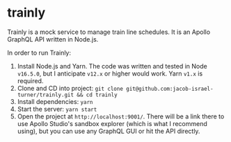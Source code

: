 # trainly

Trainly is a mock service to manage train line schedules.  It is an Apollo GraphQL API written in Node.js.

In order to run Trainly:
1. Install Node.js and Yarn. The code was written and tested in Node `v16.5.0`, but I anticipate `v12.x` or higher would work. Yarn `v1.x` is required.
2. Clone and CD into project: `git clone git@github.com:jacob-israel-turner/trainly.git && cd trainly`
3. Install dependencies: `yarn`
4. Start the server: `yarn start`
5. Open the project at `http://localhost:9001/`.  There will be a link there to use Apollo Studio's sandbox explorer (which is what I recommend using), but you can use any GraphQL GUI or hit the API directly.
